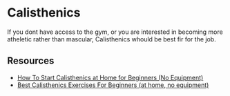 # Calisthenics

If you dont have access to the gym, or you are interested in becoming more atheletic rather than mascular, Calisthenics whould be best fir for the job.

## Resources

- [How To Start Calisthenics at Home for Beginners (No Equipment)](https://www.youtube.com/watch?v=hEXjX6nwDoY)
- [Best Calisthenics Exercises For Beginners (at home, no equipment)](https://www.youtube.com/watch?v=7Vyh-dkIMko)
